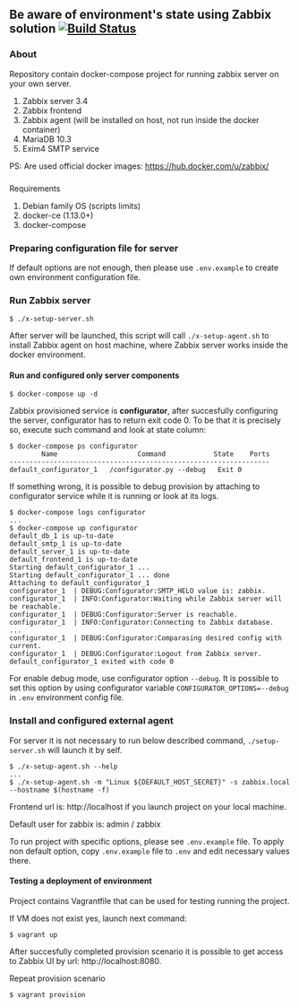 ## Be aware of environment's state using Zabbix solution [![Build Status](https://travis-ci.org/Onix-Systems/zabbix-deployment.svg?branch=master)](https://travis-ci.org/Onix-Systems/zabbix-deployment)

### About
Repository contain docker-compose project for running zabbix server on your own server.

1. Zabbix server 3.4
1. Zabbix frontend
1. Zabbix agent (will be installed on host, not run inside the docker container)
1. MariaDB 10.3
1. Exim4 SMTP service

PS: Are used official docker images: https://hub.docker.com/u/zabbix/

###
Requirements

1. Debian family OS (scripts limits)
1. docker-ce (1.13.0+)
1. docker-compose

### Preparing configuration file for server

If default options are not enough, then please use `.env.example` to create own environment configuration file.

### Run Zabbix server

```shell
$ ./x-setup-server.sh
```
After server will be launched, this script will call `./x-setup-agent.sh` to install
Zabbix agent on host machine, where Zabbix server works inside the docker environment.

#### Run and configured only server components
```shell
$ docker-compose up -d
```
Zabbix provisioned service is **configurator**, after succesfully configuring the server, configurator has to return exit code 0.
To be that it is precisely so, execute such command and look at state column:
```shell
$ docker-compose ps configurator
        Name                    Command            State    Ports
-----------------------------------------------------------------
default_configurator_1   /configurator.py --debug   Exit 0
```

If something wrong, it is possible to debug provision by attaching to configurator service while it is running or look at its logs.
```shell
$ docker-compose logs configurator
...
$ docker-compose up configurator
default_db_1 is up-to-date
default_smtp_1 is up-to-date
default_server_1 is up-to-date
default_frontend_1 is up-to-date
Starting default_configurator_1 ...
Starting default_configurator_1 ... done
Attaching to default_configurator_1
configurator_1  | DEBUG:Configurator:SMTP_HELO value is: zabbix.
configurator_1  | INFO:Configurator:Waiting while Zabbix server will be reachable.
configurator_1  | DEBUG:Configurator:Server is reachable.
configurator_1  | INFO:Configurator:Connecting to Zabbix database.
...
configurator_1  | DEBUG:Configurator:Comparasing desired config with current.
configurator_1  | DEBUG:Configurator:Logout from Zabbix server.
default_configurator_1 exited with code 0
```

For enable debug mode, use configurator option `--debug`. It is possible to set this option by using configurator variable `CONFIGURATOR_OPTIONS=--debug` in `.env` environment config file.

### Install and configured external agent

For server it is not necessary to run below described command, `./setup-server.sh` will launch it by self.

```shell
$ ./x-setup-agent.sh --help
...
$ ./x-setup-agent.sh -m "Linux ${DEFAULT_HOST_SECRET}" -s zabbix.local --hostname $(hostname -f)
```

Frontend url is: http://localhost if you launch project on your local machine.

Default user for zabbix is: admin / zabbix

To run project with specific options, please see `.env.example` file.
To apply non default option, copy `.env.example` file to `.env` and
edit necessary values there.

#### Testing a deployment of environment

Project contains Vagrantfile that can be used for testing running the project.

If VM does not exist yes, launch next command:
```
$ vagrant up
```

After succesfully completed provision scenario it is possible to get access to
Zabbix UI by url: http://localhost:8080.

Repeat provision scenario
```
$ vagrant provision
```
